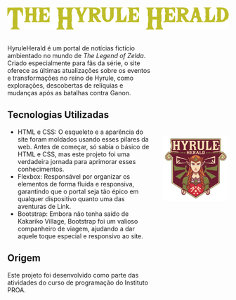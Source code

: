 <img src="img/text-1725246663085.png" alt="Logotipo do Hyrule Herald">
<br><br>
<div style="display: flex; align-items: center; justify-content: space-between;">
  <div style="flex: 1;">
    <p>
      HyruleHerald é um portal de notícias fictício ambientado no mundo de <em>The Legend of Zelda</em>. Criado especialmente para fãs da série, o site oferece as últimas atualizações sobre os eventos e transformações no reino de Hyrule, como explorações, descobertas de relíquias e mudanças após as batalhas contra Ganon.
    </p>
    <p>
    <h2>Tecnologias Utilizadas</h2>
    <ul>
    <li>HTML e CSS: O esqueleto e a aparência do site foram moldados usando esses pilares da web. Antes de começar, só sabia o básico de HTML e CSS, mas este projeto foi uma verdadeira jornada para aprimorar esses conhecimentos.
    <li>Flexbox: Responsável por organizar os elementos de forma fluida e responsiva, garantindo que o portal seja tão épico em qualquer dispositivo quanto uma das aventuras de Link.
    <li>Bootstrap: Embora não tenha saído de Kakariko Village, Bootstrap foi um valioso companheiro de viagem, ajudando a dar aquele toque especial e responsivo ao site.
    </ul>
    </p>
    <h2>Origem</h2>
    <p>
      Este projeto foi desenvolvido como parte das atividades do curso de programação do Instituto PROA.
    </p>
  </div>
  <div style="margin-left: 20px;">
    <img src="img/Logo_b.png" alt="Logo do HyruleHerald" width="150px" />
  </div>
  
</div>
